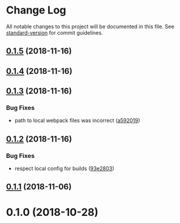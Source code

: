 # Change Log

All notable changes to this project will be documented in this file. See [standard-version](https://github.com/conventional-changelog/standard-version) for commit guidelines.

<a name="0.1.5"></a>

## [0.1.5](https://github.com/pixelass/imhotep/compare/v0.1.4...v0.1.5) (2018-11-16)

<a name="0.1.4"></a>

## [0.1.4](https://github.com/pixelass/imhotep/compare/v0.1.3...v0.1.4) (2018-11-16)

<a name="0.1.3"></a>

## [0.1.3](https://github.com/pixelass/imhotep/compare/v0.1.2...v0.1.3) (2018-11-16)

### Bug Fixes

-   path to local webpack files was incorrect ([a592019](https://github.com/pixelass/imhotep/commit/a592019))

<a name="0.1.2"></a>

## [0.1.2](https://github.com/pixelass/imhotep/compare/v0.1.1...v0.1.2) (2018-11-16)

### Bug Fixes

-   respect local config for builds ([93e2803](https://github.com/pixelass/imhotep/commit/93e2803))

<a name="0.1.1"></a>

## [0.1.1](https://github.com/pixelass/imhotep/compare/v0.1.0...v0.1.1) (2018-11-06)

<a name="0.1.0"></a>

# 0.1.0 (2018-10-28)
